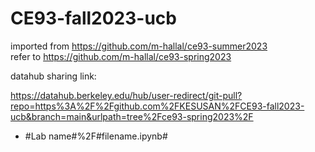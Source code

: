 # CE93-fall2023-ucb

imported from https://github.com/m-hallal/ce93-summer2023<br>
refer to https://github.com/m-hallal/ce93-spring2023<br>

datahub sharing link: <br>

https://datahub.berkeley.edu/hub/user-redirect/git-pull?repo=https%3A%2F%2Fgithub.com%2FKESUSAN%2FCE93-fall2023-ucb&branch=main&urlpath=tree%2Fce93-spring2023%2F 
 
 + #Lab name#%2F#filename.ipynb#
